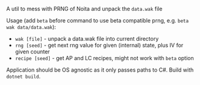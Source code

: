 A util to mess with PRNG of Noita and unpack the `data.wak` file

Usage (add `beta` before command to use beta compatible prng, e.g. `beta wak data/data.wak`):
 - `wak [file]` - unpack a data.wak file into current directory
 - `rng [seed]` - get next rng value for given (internal) state, plus IV for given counter
 - `recipe [seed]` - get AP and LC recipes, might not work with `beta` option

Application should be OS agnostic as it only passes paths to C#. Build with `dotnet build`.
